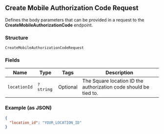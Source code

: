 ## Create Mobile Authorization Code Request

Defines the body parameters that can be provided in a request to the
__CreateMobileAuthorizationCode__ endpoint.

### Structure

`CreateMobileAuthorizationCodeRequest`

### Fields

| Name | Type | Tags | Description |
|  --- | --- | --- | --- |
| `locationId` | `?string` | Optional | The Square location ID the authorization code should be tied to. |

### Example (as JSON)

```json
{
  "location_id": "YOUR_LOCATION_ID"
}
```

